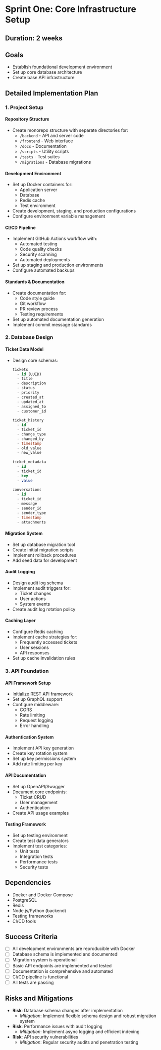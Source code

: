 # Sprint One: Core Infrastructure Setup

## Duration: 2 weeks

## Goals
- Establish foundational development environment
- Set up core database architecture
- Create base API infrastructure

## Detailed Implementation Plan

### 1. Project Setup

#### Repository Structure
- Create monorepo structure with separate directories for:
  - `/backend` - API and server code
  - `/frontend` - Web interface
  - `/docs` - Documentation
  - `/scripts` - Utility scripts
  - `/tests` - Test suites
  - `/migrations` - Database migrations

#### Development Environment
- Set up Docker containers for:
  - Application server
  - Database
  - Redis cache
  - Test environment
- Create development, staging, and production configurations
- Configure environment variable management

#### CI/CD Pipeline
- Implement GitHub Actions workflow with:
  - Automated testing
  - Code quality checks
  - Security scanning
  - Automated deployments
- Set up staging and production environments
- Configure automated backups

#### Standards & Documentation
- Create documentation for:
  - Code style guide
  - Git workflow
  - PR review process
  - Testing requirements
- Set up automated documentation generation
- Implement commit message standards

### 2. Database Design

#### Ticket Data Model
- Design core schemas:
  ```sql
  tickets
    - id (UUID)
    - title
    - description
    - status
    - priority
    - created_at
    - updated_at
    - assigned_to
    - customer_id
    
  ticket_history
    - id
    - ticket_id
    - change_type
    - changed_by
    - timestamp
    - old_value
    - new_value
    
  ticket_metadata
    - id
    - ticket_id
    - key
    - value
    
  conversations
    - id
    - ticket_id
    - message
    - sender_id
    - sender_type
    - timestamp
    - attachments
  ```

#### Migration System
- Set up database migration tool
- Create initial migration scripts
- Implement rollback procedures
- Add seed data for development

#### Audit Logging
- Design audit log schema
- Implement audit triggers for:
  - Ticket changes
  - User actions
  - System events
- Create audit log rotation policy

#### Caching Layer
- Configure Redis caching
- Implement cache strategies for:
  - Frequently accessed tickets
  - User sessions
  - API responses
- Set up cache invalidation rules

### 3. API Foundation

#### API Framework Setup
- Initialize REST API framework
- Set up GraphQL support
- Configure middleware:
  - CORS
  - Rate limiting
  - Request logging
  - Error handling

#### Authentication System
- Implement API key generation
- Create key rotation system
- Set up key permissions system
- Add rate limiting per key

#### API Documentation
- Set up OpenAPI/Swagger
- Document core endpoints:
  - Ticket CRUD
  - User management
  - Authentication
- Create API usage examples

#### Testing Framework
- Set up testing environment
- Create test data generators
- Implement test categories:
  - Unit tests
  - Integration tests
  - Performance tests
  - Security tests

## Dependencies
- Docker and Docker Compose
- PostgreSQL
- Redis
- Node.js/Python (backend)
- Testing frameworks
- CI/CD tools

## Success Criteria
- [ ] All development environments are reproducible with Docker
- [ ] Database schema is implemented and documented
- [ ] Migration system is operational
- [ ] Basic API endpoints are implemented and tested
- [ ] Documentation is comprehensive and automated
- [ ] CI/CD pipeline is functional
- [ ] All tests are passing

## Risks and Mitigations
- **Risk**: Database schema changes after implementation
  - *Mitigation*: Implement flexible schema design and robust migration system
- **Risk**: Performance issues with audit logging
  - *Mitigation*: Implement async logging and efficient indexing
- **Risk**: API security vulnerabilities
  - *Mitigation*: Regular security audits and penetration testing 